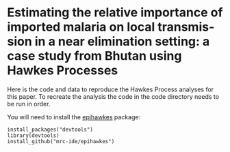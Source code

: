 # Estimating the relative importance of imported malaria on local transmis-sion in a near elimination setting: a case study from Bhutan using Hawkes Processes 

Here is the code and data to reproduce the Hawkes Process analyses for this paper. To recreate the analysis the code in the code directory needs to be run in order.

You will need to install the [epihawkes](https://github.com/mrc-ide/epihawkes) package:
```
install_packages("devtools")
library(devtools)
install_github("mrc-ide/epihawkes")
```
